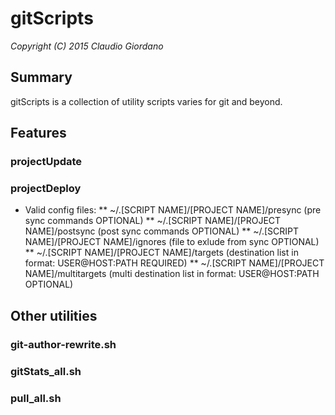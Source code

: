 # gitScripts

*Copyright (C) 2015 Claudio Giordano*

## Summary

gitScripts is a collection of utility scripts varies for git and beyond.

## Features

### projectUpdate
### projectDeploy

* Valid config files:
** ~/.[SCRIPT NAME]/[PROJECT NAME]/presync       (pre sync commands OPTIONAL)
** ~/.[SCRIPT NAME]/[PROJECT NAME]/postsync      (post sync commands OPTIONAL)
** ~/.[SCRIPT NAME]/[PROJECT NAME]/ignores       (file to exlude from sync OPTIONAL)
** ~/.[SCRIPT NAME]/[PROJECT NAME]/targets       (destination list in format: USER@HOST:PATH  REQUIRED)
** ~/.[SCRIPT NAME]/[PROJECT NAME]/multitargets  (multi destination list in format: USER@HOST:PATH  OPTIONAL)

## Other utilities

### git-author-rewrite.sh
### gitStats_all.sh
### pull_all.sh
